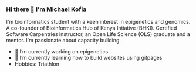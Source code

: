 ### Hi there 👋 I'm Michael Kofia

I'm bioinformatics student with a keen interest in epigenetics and genomics. A co-founder of Bioinformatics Hub of Kenya Intiative (BHKI). Certified Software Carpentries instructor, an Open Life Science (OLS) graduate and a mentor. I'm passionate about capacity building.  

- 🔭 I’m currently working on epigenetics 
- 🌱 I’m currently learning how to build websites using gitpages
-  Hobbies: Triathlon


<!--
**LandiMi2/LandiMi2** is a ✨ _special_ ✨ repository because its `README.md` (this file) appears on your GitHub profile.

Here are some ideas to get you started:

- 🔭 I’m currently working on ...
- 🌱 I’m currently learning ...
- 👯 I’m looking to collaborate on ...
- 🤔 I’m looking for help with ...
- 💬 Ask me about ...
- 📫 How to reach me: ...
- 😄 Pronouns: ...
- ⚡ Fun fact: ...
-->
